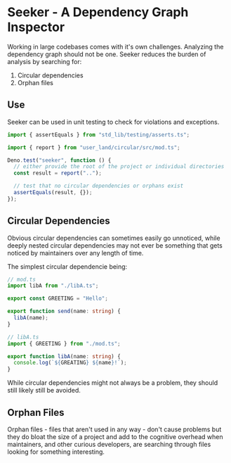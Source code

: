 # Seeker - A Dependency Graph Inspector

Working in large codebases comes with it's own challenges. Analyzing the dependency graph should not be one. Seeker reduces the burden of analysis by searching for:

  1. Circular dependencies
  2. Orphan files


## Use

Seeker can be used in unit testing to check for violations and exceptions.

```ts
import { assertEquals } from "std_lib/testing/asserts.ts";

import { report } from "user_land/circular/src/mod.ts";

Deno.test("seeker", function () {
  // either provide the root of the project or individual directories
  const result = report("..");

  // test that no circular dependencies or orphans exist
  assertEquals(result, {});
});

```


## Circular Dependencies

Obvious circular dependencies can sometimes easily go unnoticed, while deeply nested circular dependencies may not ever be something that gets noticed by maintainers over any length of time.

The simplest circular dependencie being:

```ts
// mod.ts
import libA from "./libA.ts";

export const GREETING = "Hello";

export function send(name: string) {
  libA(name);
}
```

```ts
// libA.ts
import { GREETING } from "./mod.ts";

export function libA(name: string) {
  console.log(`${GREATING} ${name}!`);
}
```

While circular dependencies might not always be a problem, they should still likely still be avoided.


## Orphan Files

Orphan files - files that aren't used in any way - don't cause problems but they do bloat the size of a project and add to the cognitive overhead when maintainers, and other curious developers, are searching through files looking for something interesting.

